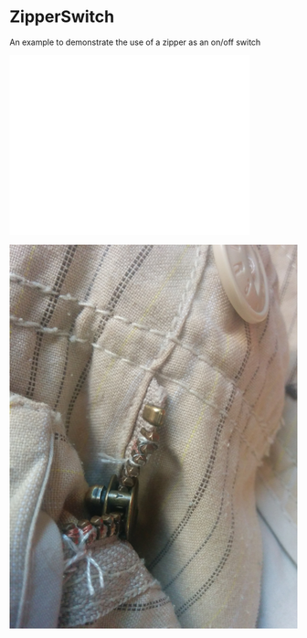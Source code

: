 ZipperSwitch
============

An example to demonstrate the use of a zipper as an on/off switch

<iframe width="420" height="315" src="//www.youtube.com/embed/zP-OwJLfN3A" frameborder="0" allowfullscreen></iframe>



![](zipper.jpg)
